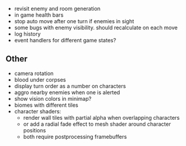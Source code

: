- revisit enemy and room generation
- in game health bars
- stop auto move after one turn if enemies in sight
- some bugs with enemy visibility. should recalculate on each move
- log history
- event handlers for different game states?

## Other
- camera rotation
- blood under corpses
- display turn order as a number on characters
- aggro nearby enemies when one is alerted
- show vision colors in minimap?
- biomes with different tiles
- character shaders:
  - render wall tiles with partial alpha when overlapping characters
  - or add a radial fade effect to mesh shader around character positions
  - both require postprocessing framebuffers
